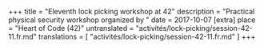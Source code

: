 +++
title = "Eleventh lock picking workshop at 42"
description = "Practical physical security workshop organized by "
date = 2017-10-07
[extra]
place = "Heart of Code (42)"
untranslated = "activités/lock-picking/session-42-11.fr.md"
translations = [
    "activités/lock-picking/session-42-11.fr.md"
]
+++
